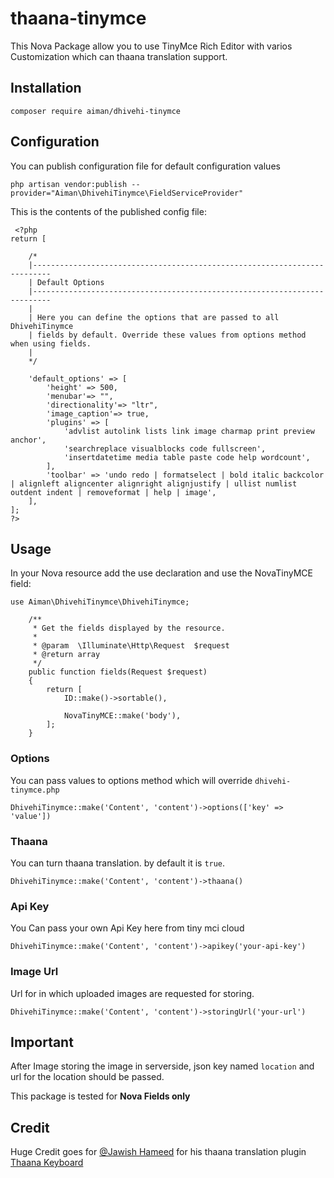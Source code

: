 # thaana-tinymce
This Nova Package allow you to use TinyMce Rich Editor with varios Customization which can thaana translation support.

## Installation
```
composer require aiman/dhivehi-tinymce
```

## Configuration
You can publish configuration file for default configuration values
```
php artisan vendor:publish --provider="Aiman\DhivehiTinymce\FieldServiceProvider"
```

This is the contents of the published config file:
```
 <?php
return [

    /*
    |--------------------------------------------------------------------------
    | Default Options
    |--------------------------------------------------------------------------
    |
    | Here you can define the options that are passed to all DhivehiTinymce
    | fields by default. Override these values from options method when using fields.
    |
    */

    'default_options' => [
        'height' => 500,
        'menubar'=> "",
        'directionality'=> "ltr",
        'image_caption'=> true,
        'plugins' => [
            'advlist autolink lists link image charmap print preview anchor',
            'searchreplace visualblocks code fullscreen',
            'insertdatetime media table paste code help wordcount',
        ],
        'toolbar' => 'undo redo | formatselect | bold italic backcolor | alignleft aligncenter alignright alignjustify | ullist numlist outdent indent | removeformat | help | image',
    ],
];
?>
```

## Usage
In your Nova resource add the use declaration and use the NovaTinyMCE field:
```
use Aiman\DhivehiTinymce\DhivehiTinymce;

    /**
     * Get the fields displayed by the resource.
     *
     * @param  \Illuminate\Http\Request  $request
     * @return array
     */
    public function fields(Request $request)
    {
        return [
            ID::make()->sortable(),

            NovaTinyMCE::make('body'),
        ];
    }
```

### Options

You can pass values to options method which will override `dhivehi-tinymce.php`
```
DhivehiTinymce::make('Content', 'content')->options(['key' => 'value'])
```

### Thaana
You can turn thaana translation. by default it is `true`.
```
DhivehiTinymce::make('Content', 'content')->thaana()
```

### Api Key
You Can pass your own Api Key here from tiny mci cloud
```
DhivehiTinymce::make('Content', 'content')->apikey('your-api-key')
```

### Image Url
Url for in which uploaded images are requested for storing. 
```
DhivehiTinymce::make('Content', 'content')->storingUrl('your-url')
```

## Important
After Image storing the image in serverside, json key named `location` and url for the location should be passed.

This package is tested for **Nova Fields only**


## Credit
Huge Credit goes for [@Jawish Hameed](https://github.com/jawish) for his thaana translation plugin [Thaana Keyboard](https://github.com/jawish/jtk)
